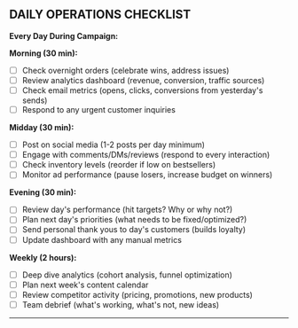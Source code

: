 ## DAILY OPERATIONS CHECKLIST

**Every Day During Campaign:**

**Morning (30 min):**

- [ ] Check overnight orders (celebrate wins, address issues)
- [ ] Review analytics dashboard (revenue, conversion, traffic sources)
- [ ] Check email metrics (opens, clicks, conversions from yesterday's sends)
- [ ] Respond to any urgent customer inquiries

**Midday (30 min):**

- [ ] Post on social media (1-2 posts per day minimum)
- [ ] Engage with comments/DMs/reviews (respond to every interaction)
- [ ] Check inventory levels (reorder if low on bestsellers)
- [ ] Monitor ad performance (pause losers, increase budget on winners)

**Evening (30 min):**

- [ ] Review day's performance (hit targets? Why or why not?)
- [ ] Plan next day's priorities (what needs to be fixed/optimized?)
- [ ] Send personal thank yous to day's customers (builds loyalty)
- [ ] Update dashboard with any manual metrics

**Weekly (2 hours):**

- [ ] Deep dive analytics (cohort analysis, funnel optimization)
- [ ] Plan next week's content calendar
- [ ] Review competitor activity (pricing, promotions, new products)
- [ ] Team debrief (what's working, what's not, new ideas)

---
